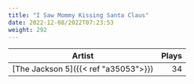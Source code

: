 ```yaml
---
title: "I Saw Mommy Kissing Santa Claus"
date: 2022-12-08/2022T07:23:53
weight: 292
---
```




 Artist | Plays 
----- | -----:
[The Jackson 5]({{< ref "a35053">}}) | 34
